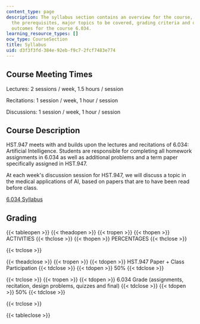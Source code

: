 ```yaml
---
content_type: page
description: The syllabus section contains an overview for the course, along with
  the prerequisites, major topics to be covered, grading criteria and desired subject
  outcomes for the course 6.034.
learning_resource_types: []
ocw_type: CourseSection
title: Syllabus
uid: d3f3f3fd-384e-92eb-f9c7-2fcf7483e774
---
```


Course Meeting Times
--------------------

Lectures: 2 sessions / week, 1.5 hours / session

Recitations: 1 session / week, 1 hour / session

Discussions: 1 session / week, 1 hour / session

Course Description
------------------

HST.947 meets with and builds upon the lectures and recitations of 6.034: Artificial Intelligence. Students are responsible for completing all homework assignments in 6.034 as well as additional problems and a term paper specifically assigned in HST.947.

At each week's discussion session for HST.947, we will discuss a topic in the medical applications of AI, based on papers that are to have been read before class.

[6.034 Syllabus](/courses/6-034-artificial-intelligence-spring-2005/pages/syllabus)

Grading
-------

{{< tableopen >}}
{{< theadopen >}}
{{< tropen >}}
{{< thopen >}}
ACTIVITIES
{{< thclose >}}
{{< thopen >}}
PERCENTAGES
{{< thclose >}}

{{< trclose >}}

{{< theadclose >}}
{{< tropen >}}
{{< tdopen >}}
HST.947 Paper + Class Participation
{{< tdclose >}}
{{< tdopen >}}
50%
{{< tdclose >}}

{{< trclose >}}
{{< tropen >}}
{{< tdopen >}}
6.034 Grade (assignments, recitation, design problems, quizzes and final)
{{< tdclose >}}
{{< tdopen >}}
50%
{{< tdclose >}}

{{< trclose >}}

{{< tableclose >}}
